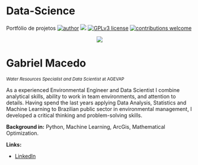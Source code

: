 # Data-Science
Portfólio de projetos
[![author](https://img.shields.io/badge/author-GabrielMacedoFrota-red.svg)](www.linkedin.com/in/gabriel-macedo-frota) [![](https://img.shields.io/badge/python-3.7+-blue.svg)](https://www.python.org/downloads/release/python-365/) [![GPLv3 license](https://img.shields.io/badge/License-GPLv3-blue.svg)](http://perso.crans.org/besson/LICENSE.html) [![contributions welcome](https://img.shields.io/badge/contributions-welcome-brightgreen.svg?style=flat)](https://github.com/carlosfab/data_science/issues)

<p align="center">
  <img src="https://raw.githubusercontent.com/carlosfab/template_portfolio/master/banner.png" >
</p>

# Gabriel Macedo
<sub>*Water Resources Specialist and Data Scientist* at AGEVAP</sub>

As a experienced Environmental Engineer and Data Scientist I combine analytical skills, ability to work in team environments, and attention to details. Having spend the last years applying Data Analysis, Statistics and Machine Learning to Brazilian public sector in environmental management, I developed a critical thinking and problem-solving skills.


**Background in:** Python, Machine Learning, ArcGis, Mathematical Optimization.

**Links:**
 * [LinkedIn](www.linkedin.com/in/gabriel-macedo-frota)
